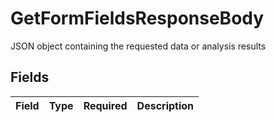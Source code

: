 # GetFormFieldsResponseBody

JSON object containing the requested data or analysis results


## Fields

| Field       | Type        | Required    | Description |
| ----------- | ----------- | ----------- | ----------- |